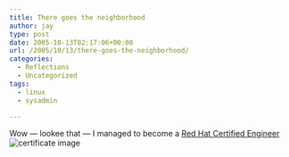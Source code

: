 ```yaml
---
title: There goes the neighborhood
author: jay
type: post
date: 2005-10-13T02:17:06+00:00
url: /2005/10/13/there-goes-the-neighborhood/
categories:
  - Reflections
  - Uncategorized
tags:
  - linux
  - sysadmin

---
```

Wow — lookee that — I managed to become a [Red Hat Certified Engineer][1] ![certificate image][2]

 [1]: https://www.redhat.com/training/certification/verify/?rhce_cert_display:certno=804005025617182&rhce_cert_display:verify_cb=Verify
 [2]: http://rambleon.ces.ncsu.edu/blogmedia/rhcecert.jpg